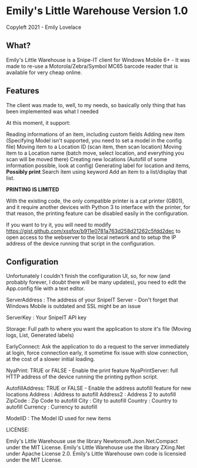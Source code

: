 # Emily's Little Warehouse Version 1.0

Copyleft 2021 - Emily Lovelace

## What?

Emily's Little Warehouse is a Snipe-IT client for Windows Mobile 6+ - It was made to re-use a Motorola/Zebra/Symbol MC65 barcode reader that is available for very cheap online.

## Features

The client was made to, well, to my needs, so basically only thing that has been implemented was what I needed

At this moment, it support:

Reading informations of an item, including custom fields
Adding new item (Specifying Model isn't supported, you need to set a model in the config file)
Moving item to a Location ID (scan item, then scan location)
Moving item to a Location name (batch move, select location, and everything you scan will be moved there)
Creating new locations (Autofill of some information possible, look at config)
Generating label for location and items, ****Possibly print****
Search item using keyword
Add an item to a list/display that list.

****PRINTING IS LIMITED****

With the existing code, the only compatible printer is a cat printer (GB01), and it require another devices with Python 3 to interface with the printer, for that reason, the printing feature can be disabled easily in the configuration.

If you want to try it, you will need to modify https://gist.github.com/xssfox/b911e0781a763d258d21262c5fdd2dec to open access to the webserver to the local network and to setup the IP address of the device running that script in the configuration.

## Configuration

Unfortunately I couldn't finish the configuration UI, so, for now (and probably forever, I doubt there will be many updates), you need to edit the App.config file with a text editor.

ServerAddress : The address of your SnipeIT Server - Don't forget that Windows Mobile is outdated and SSL might be an issue

ServerKey : Your SnipeIT API key

Storage: Full path to where you want the application to store it's file (Moving logs, List, Generated labels)

EarlyConnect: Ask the application to do a request to the server immediately at login, force connection early, it sometime fix issue with slow connection, at the cost of a slower initial loading.

NyaPrint: TRUE or FALSE - Enable the print feature
    NyaPrintServer: full HTTP address of the device running the printing python script.

AutofillAddress: TRUE or FALSE - Enable the address autofill feature for new locations
    Address : Address to autofill
    Address2 : Address 2 to autofill
    ZipCode : Zip Code to autofill
    City : City to autofill
    Country : Country to autofill
    Currency : Currency to autofill

ModelID : The Model ID used for new items

LICENSE:

Emily's Little Warehouse use the library Newtonsoft.Json.Net.Compact under the MIT License.
Emily's Little Warehouse use the library ZXing.Net under Apache License 2.0.
Emily's Little Warehouse own code is licensied under the MIT License.
